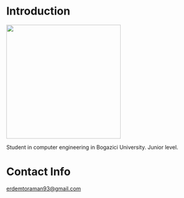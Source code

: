 # Introduction #


<img src='http://i.gyazo.com/24daab96de8fe561348845923dc00470.png' width='300' height='300' />



Student in computer engineering in Bogazici University.
Junior level.

# Contact Info #

erdemtoraman93@gmail.com